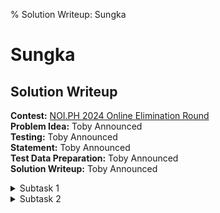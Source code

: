 % Solution Writeup: Sungka


# Sungka  
## Solution Writeup

**Contest:** [NOI.PH 2024 Online Elimination Round](https://noi.ph/2024-national-eliminations/)  
**Problem Idea:** Toby Announced  
**Testing:** Toby Announced  
**Statement:** Toby Announced  
**Test Data Preparation:** Toby Announced  
**Solution Writeup:** Toby Announced  



<details class="editorial-section"><summary class="h2">Subtask 1</summary>

<div class="remarks">
*Construction ongoing!* &nbsp;&nbsp; &#127959; &#128679; &#128679; &#128679; &#128679; &#128679; &#128679; &#128679; &#128679; &#128679; &#128679; &#128679; &#129521;
</div>

</details>



<details class="editorial-section"><summary class="h2">Subtask 2</summary>

<div class="remarks">
*Construction ongoing!* &nbsp;&nbsp; &#127959; &#128679; &#128679; &#128679; &#128679; &#128679; &#128679; &#128679; &#128679; &#128679; &#128679; &#128679; &#129521;
</div>

</details>



